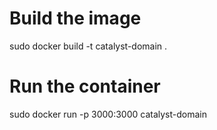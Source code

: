 # Build the image
sudo docker build -t catalyst-domain .

# Run the container
sudo docker run -p 3000:3000 catalyst-domain